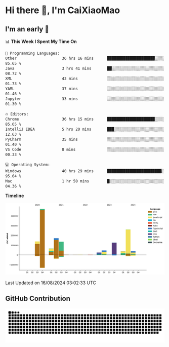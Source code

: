# Hi there 👋, I'm CaiXiaoMao

## I'm an early 🐤
<!--START_SECTION:waka-->
📊 **This Week I Spent My Time On** 

```text
💬 Programming Languages: 
Other                    36 hrs 16 mins      █████████████████████░░░░   85.65 % 
Java                     3 hrs 41 mins       ██░░░░░░░░░░░░░░░░░░░░░░░   08.72 % 
XML                      43 mins             ░░░░░░░░░░░░░░░░░░░░░░░░░   01.73 % 
YAML                     37 mins             ░░░░░░░░░░░░░░░░░░░░░░░░░   01.46 % 
Jupyter                  33 mins             ░░░░░░░░░░░░░░░░░░░░░░░░░   01.30 % 

🔥 Editors: 
Chrome                   36 hrs 15 mins      █████████████████████░░░░   85.65 % 
IntelliJ IDEA            5 hrs 20 mins       ███░░░░░░░░░░░░░░░░░░░░░░   12.63 % 
PyCharm                  35 mins             ░░░░░░░░░░░░░░░░░░░░░░░░░   01.40 % 
VS Code                  8 mins              ░░░░░░░░░░░░░░░░░░░░░░░░░   00.33 % 

💻 Operating System: 
Windows                  40 hrs 29 mins      ████████████████████████░   95.64 % 
Mac                      1 hr 50 mins        █░░░░░░░░░░░░░░░░░░░░░░░░   04.36 % 
```

**Timeline**

![Lines of Code chart](https://raw.githubusercontent.com/caixiaomao/caixiaomao/main/assets/bar_graph.png)


 Last Updated on 16/08/2024 03:02:33 UTC
<!--END_SECTION:waka-->

## GitHub Contribution
<picture>
  <source media="(prefers-color-scheme: dark)" srcset="/dist/snake/github-contribution-grid-snake-dark.svg" />
  <source media="(prefers-color-scheme: light)" srcset="/dist/snake/github-contribution-grid-snake.svg" />
  <img alt="github contribution grid snake animation" src="/dist/snake/github-contribution-grid-snake.svg" />
</picture>

